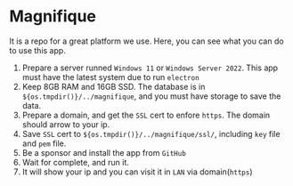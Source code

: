 # Magnifique

It is a repo for a great platform we use. Here, you can see what you can do to use this app.

1. Prepare a server runned `Windows 11` or `Windows Server 2022`. This app must have the latest system due to run `electron`
2. Keep 8GB RAM and 16GB SSD. The database is in `${os.tmpdir()}/../magnifique`, and you must have storage to save the data.
3. Prepare a domain, and get the `SSL` cert to enfore `https`. The domain should arrow to your ip.
4. Save `SSL` cert to `${os.tmpdir()}/../magnifique/ssl/`, including `key` file and `pem` file.
5. Be a sponsor and install the app from `GitHub`
6. Wait for complete, and run it.
7. It will show your ip and you can visit it in `LAN` via domain(`https`)
